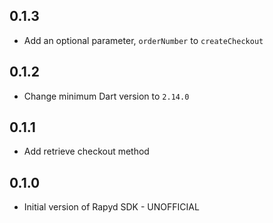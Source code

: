 ## 0.1.3

* Add an optional parameter, `orderNumber` to `createCheckout`

## 0.1.2

* Change minimum Dart version to `2.14.0`

## 0.1.1

* Add retrieve checkout method

## 0.1.0

* Initial version of Rapyd SDK - UNOFFICIAL
